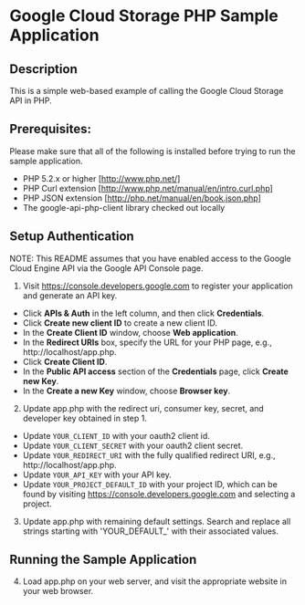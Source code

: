 # Google Cloud Storage PHP Sample Application

## Description
This is a simple web-based example of calling the Google Cloud Storage API in
PHP.

## Prerequisites:
Please make sure that all of the following is installed before trying to run
the sample application.

- PHP 5.2.x or higher [http://www.php.net/]
- PHP Curl extension [http://www.php.net/manual/en/intro.curl.php]
- PHP JSON extension [http://php.net/manual/en/book.json.php]
- The google-api-php-client library checked out locally

## Setup Authentication
NOTE: This README assumes that you have enabled access to the Google Cloud
Engine API via the Google API Console page.

1) Visit https://console.developers.google.com to register your
application and generate an API key.
- Click  **APIs & Auth** in the left column, and then click **Credentials**.
- Click **Create new client ID** to create a new client ID.
- In the **Create Client ID** window, choose **Web application**.
- In the **Redirect URIs** box, specify the URL for your PHP page, e.g., http://localhost/app.php.
- Click **Create Client ID**.
- In the **Public API access** section of the **Credentials** page, click **Create new Key**.
- In the **Create a new Key** window, choose **Browser key**.

2) Update app.php with the redirect uri, consumer key, secret, and developer
key obtained in step 1.
- Update `YOUR_CLIENT_ID` with your oauth2 client id.
- Update `YOUR_CLIENT_SECRET` with your oauth2 client secret.
- Update `YOUR_REDIRECT_URI` with the fully qualified redirect URI, e.g., http://localhost/app.php.
- Update `YOUR_API_KEY` with your API key.
- Update `YOUR_PROJECT_DEFAULT_ID` with your project ID, which
can be found by visiting https://console.developers.google.com and selecting a project.

3) Update app.php with remaining default settings. Search and replace all
strings starting with 'YOUR_DEFAULT_' with their associated values.

## Running the Sample Application
4) Load app.php on your web server, and visit the appropriate website in
your web browser.
